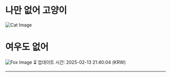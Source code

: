 
# 나만 없어 고양이

![Cat Image](https://cdn2.thecatapi.com/images/c4v.jpg)

# 여우도 없어
![Fox Image](https://randomfox.ca/images/101.jpg)
⏳ 업데이트 시간: 2025-02-13 21:40:04 (KRW)

---
